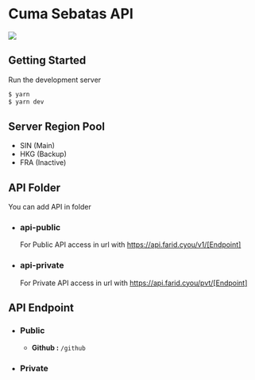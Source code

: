 # Cuma Sebatas API

![](https://jagokata.com/images/upload/wulanfadi-seperti-ketika-api-dan-es-yang-bersama-api-tidak-memancarkan.jpg)

## Getting Started

Run the development server

```bash
$ yarn
$ yarn dev
```

## Server Region Pool

- SIN (Main)
- HKG (Backup)
- FRA (Inactive)

## API Folder

You can add API in folder

- ### api-public
  For Public API access in url with https://api.farid.cyou/v1/[Endpoint]
- ### api-private
  For Private API access in url with https://api.farid.cyou/pvt/[Endpoint]

## API Endpoint

- ### Public
  - **Github :** `/github`
- ### Private
